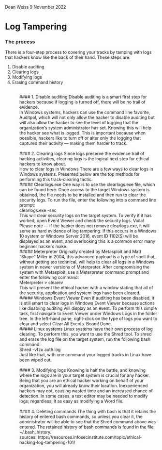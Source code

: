 Dean Weiss
9 November 2022

# Log Tampering

### The process
There is a four-step process to covering your tracks by tamping with logs that hackers know like the back of their hand. These steps are:
<br>
<ol>
  <li> Disable auditing </li> 
  <li> Clearing logs </li>
  <li> Modifying logs </li>
  <li> Erasing command history </li>
<ol>
<br>
#### 1. Disable auditing
Disable auditing is a smart first step for hackers because if logging is turned off, there will be no trail of evidence. 
<br>
In Windows systems, hackers can use the command line favorite, Auditpol, which will not only allow the hacker to disable auditing but will also allow the hacker to see the level of logging that the organization’s system administrator has set. Knowing this will help the hacker see what is logged. This is important because when possible, hackers like to turn off or alter only the logging that captured their activity — making them harder to track.
<br>
<br>
#### 2. Clearing logs
Since logs preserve the evidence trail of hacking activities, clearing logs is the logical next step for ethical hackers to know about. 
<br>
How to clear logs in Windows
There are a few ways to clear logs in Windows systems. Presented below are the top methods for performing this track-clearing tactic.
<br>
##### Clearlogs.exe
One way is to use the clearlogs.exe file, which can be found here. Once access to the target Windows system is obtained, the file needs to be installed and then run to clear the security logs. To run the file, enter the following into a command line prompt:
<br>
clearlogs.exe -sec
<br>
This will clear security logs on the target system. To verify if it has worked, open Event Viewer and check the security logs. Voila! 
<br>
Please note — if the hacker does not remove clearlogs.exe, it will serve as hard evidence of log tampering. If this occurs in a Windows 10 system or Windows Server 2016, event ID 1102(S) will be displayed as an event, and overlooking this is a common error many beginner hackers make. 
<br>
##### Meterpreter
Originally created by Metasploit and Matt “Skape” Miller in 2004, this advanced payload is a type of shell that, without getting too technical, will help to clear all logs in a Windows system in newer versions of Meterpreter. After compromising the system with Metasploit, use a Meterpreter command prompt and enter the following command:
<br>
Meterpreter > clearev
<br>
This will present the ethical hacker with a window stating that all of the security, application and system logs have been cleared. 
<br>
##### Windows Event Viewer
Even if auditing has been disabled, it is still smart to clear logs in Windows Event Viewer because actions like disabling auditing will display as an event. To perform this simple task, first navigate to Event Viewer under Windows Logs in the folder tree. In the left-hand pane, right-click on the type of logs you want to clear and select Clear All Events. Boom! Done. 
<br>
##### Linux systems
Linux systems have their own process of log clearing. To perform this, you want to use the Shred tool. To shred and erase the log file on the target system, run the following bash command:
<br>
Shred -vfzu auth.log
<br>
Just like that, with one command your logged tracks in Linux have been wiped out.
<br>
<br>
#### 3. Modifying logs
Knowing is half the battle, and knowing where the logs are in your target system is crucial for any hacker.
<br>
Being that you are an ethical hacker working on behalf of your organization, you will already know their location. Inexperienced hackers may not, causing wasted time and an increased chance of detection. In some cases, a text editor may be needed to modify logs; regardless, it as easy as modifying a Word file.
<br>
<br>
#### 4. Deleting commands
The thing with bash is that it retains the history of entered bash commands, so unless you clear it, the administrator will be able to see that the Shred command above was entered. The retained history of bash commands is found in the file ~/.bash_history. 
<br>
sources: https://resources.infosecinstitute.com/topic/ethical-hacking-log-tampering-101/
